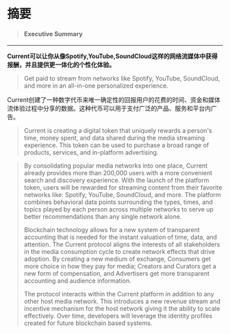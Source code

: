 # 摘要

> #### Executive Summary

---

**Current可以让你从像Spotify,YouTube,SoundCloud这样的网络流媒体中获得报酬，并且提供更一体化的个性化体验。**

> Get paid to stream from networks like Spotify, YouTube, SoundCloud, and more in an all-in-one personalized experience.

Current创建了一种数字代币来唯一确定性的回报用户的花费的时间、资金和媒体流体验过程中分享的数据。这种代币可以用于支付广泛的产品、服务和平台内广告。

> Current is creating a digital token that uniquely rewards a person's time, money spent, and data shared during the media streaming experience. This token can be used to purchase a broad range of products, services, and in-platform advertising.



> By consolidating popular media networks into one place, Current already provides more than 200,000 users with a more convenient search and discovery experience. With the launch of the platform token, users will be rewarded for streaming content from their favorite networks like: Spotify, YouTube, SoundCloud, and more. The platform combines behavioral data points surrounding the types, times, and topics played by each person across multiple networks to serve up better recommendations than any single network alone.
>
> Blockchain technology allows for a new system of transparent accounting that is needed for the instant valuation of time, data, and attention. The Current protocol aligns the interests of all stakeholders in the media consumption cycle to create network effects that drive adoption. By creating a new medium of exchange, Consumers get more choice in how they pay for media; Creators and Curators get a new form of compensation, and Advertisers get more transparent accounting and audience information.
>
> The protocol interacts within the Current platform in addition to any other host media network. This introduces a new revenue stream and incentive mechanism for the host network giving it the ability to scale effectively. Over time, developers will leverage the identity profiles created for future blockchain based systems.



